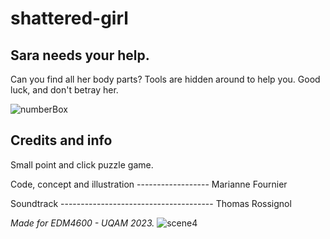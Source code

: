 # shattered-girl
## Sara needs your help.
Can you find all her body parts? Tools are hidden around to help you. 
Good luck, and don't betray her.

![numberBox](https://github.com/user-attachments/assets/716334ec-b596-461c-86f1-d64eecbc3bd6)

## Credits and info
Small point and click puzzle game.

Code, concept and illustration ------------------ Marianne Fournier

Soundtrack -------------------------------------- Thomas Rossignol

*Made for EDM4600 - UQAM 2023.*
![scene4](https://github.com/user-attachments/assets/9bba3608-b590-4ca6-80c4-ef0fa053a2e6)
